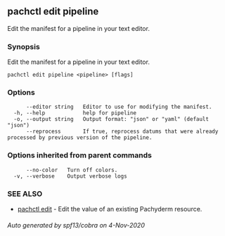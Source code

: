 ## pachctl edit pipeline

Edit the manifest for a pipeline in your text editor.

### Synopsis

Edit the manifest for a pipeline in your text editor.

```
pachctl edit pipeline <pipeline> [flags]
```

### Options

```
      --editor string   Editor to use for modifying the manifest.
  -h, --help            help for pipeline
  -o, --output string   Output format: "json" or "yaml" (default "json")
      --reprocess       If true, reprocess datums that were already processed by previous version of the pipeline.
```

### Options inherited from parent commands

```
      --no-color   Turn off colors.
  -v, --verbose    Output verbose logs
```

### SEE ALSO

* [pachctl edit](pachctl_edit.md)	 - Edit the value of an existing Pachyderm resource.

###### Auto generated by spf13/cobra on 4-Nov-2020
